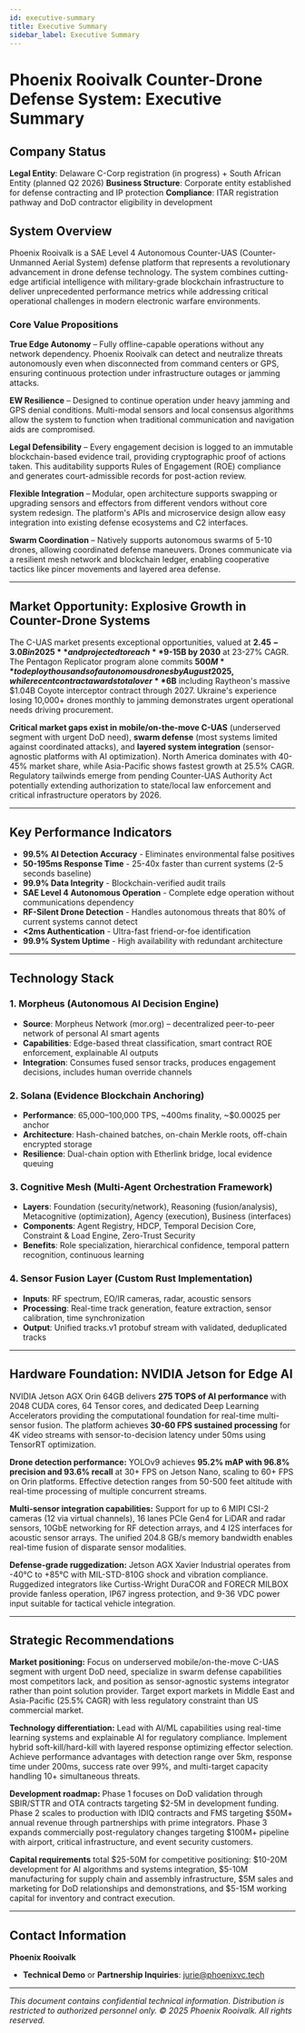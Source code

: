 ```yaml
---
id: executive-summary
title: Executive Summary
sidebar_label: Executive Summary
---
```


# Phoenix Rooivalk Counter-Drone Defense System: Executive Summary

## Company Status

**Legal Entity**: Delaware C-Corp registration (in progress) + South African
Entity (planned Q2 2026) **Business Structure**: Corporate entity established
for defense contracting and IP protection **Compliance**: ITAR registration
pathway and DoD contractor eligibility in development

## System Overview

Phoenix Rooivalk is a SAE Level 4 Autonomous Counter-UAS (Counter-Unmanned
Aerial System) defense platform that represents a revolutionary advancement in
drone defense technology. The system combines cutting-edge artificial
intelligence with military-grade blockchain infrastructure to deliver
unprecedented performance metrics while addressing critical operational
challenges in modern electronic warfare environments.

### Core Value Propositions

**True Edge Autonomy** – Fully offline-capable operations without any network
dependency. Phoenix Rooivalk can detect and neutralize threats autonomously even
when disconnected from command centers or GPS, ensuring continuous protection
under infrastructure outages or jamming attacks.

**EW Resilience** – Designed to continue operation under heavy jamming and GPS
denial conditions. Multi-modal sensors and local consensus algorithms allow the
system to function when traditional communication and navigation aids are
compromised.

**Legal Defensibility** – Every engagement decision is logged to an immutable
blockchain-based evidence trail, providing cryptographic proof of actions taken.
This auditability supports Rules of Engagement (ROE) compliance and generates
court-admissible records for post-action review.

**Flexible Integration** – Modular, open architecture supports swapping or
upgrading sensors and effectors from different vendors without core system
redesign. The platform's APIs and microservice design allow easy integration
into existing defense ecosystems and C2 interfaces.

**Swarm Coordination** – Natively supports autonomous swarms of 5-10 drones,
allowing coordinated defense maneuvers. Drones communicate via a resilient mesh
network and blockchain ledger, enabling cooperative tactics like pincer
movements and layered area defense.

---

## Market Opportunity: Explosive Growth in Counter-Drone Systems

The C-UAS market presents exceptional opportunities, valued at **$2.45-3.0B in
2025** and projected to reach **$9-15B by 2030** at 23-27% CAGR. The Pentagon
Replicator program alone commits **$500M** to deploy thousands of autonomous
drones by August 2025, while recent contract awards total over **$6B** including
Raytheon's massive $1.04B Coyote interceptor contract through 2027. Ukraine's
experience losing 10,000+ drones monthly to jamming demonstrates urgent
operational needs driving procurement.

**Critical market gaps exist in mobile/on-the-move C-UAS** (underserved segment
with urgent DoD need), **swarm defense** (most systems limited against
coordinated attacks), and **layered system integration** (sensor-agnostic
platforms with AI optimization). North America dominates with 40-45% market
share, while Asia-Pacific shows fastest growth at 25.5% CAGR. Regulatory
tailwinds emerge from pending Counter-UAS Authority Act potentially extending
authorization to state/local law enforcement and critical infrastructure
operators by 2026.

---

## Key Performance Indicators

- **99.5% AI Detection Accuracy** - Eliminates environmental false positives
- **50-195ms Response Time** - 25-40x faster than current systems (2-5 seconds
  baseline)
- **99.9% Data Integrity** - Blockchain-verified audit trails
- **SAE Level 4 Autonomous Operation** - Complete edge operation without
  communications dependency
- **RF-Silent Drone Detection** - Handles autonomous threats that 80% of current
  systems cannot detect
- **<2ms Authentication** - Ultra-fast friend-or-foe identification
- **99.9% System Uptime** - High availability with redundant architecture

---

## Technology Stack

### 1. Morpheus (Autonomous AI Decision Engine)

- **Source**: Morpheus Network (mor.org) – decentralized peer-to-peer network of
  personal AI smart agents
- **Capabilities**: Edge-based threat classification, smart contract ROE
  enforcement, explainable AI outputs
- **Integration**: Consumes fused sensor tracks, produces engagement decisions,
  includes human override channels

### 2. Solana (Evidence Blockchain Anchoring)

- **Performance**: 65,000–100,000 TPS, ~400ms finality, ~$0.00025
  per anchor
- **Architecture**: Hash-chained batches, on-chain Merkle roots, off-chain
  encrypted storage
- **Resilience**: Dual-chain option with Etherlink bridge, local evidence
  queuing

### 3. Cognitive Mesh (Multi-Agent Orchestration Framework)

- **Layers**: Foundation (security/network), Reasoning (fusion/analysis),
  Metacognitive (optimization), Agency (execution), Business (interfaces)
- **Components**: Agent Registry, HDCP, Temporal Decision Core, Constraint &
  Load Engine, Zero-Trust Security
- **Benefits**: Role specialization, hierarchical confidence, temporal pattern
  recognition, continuous learning

### 4. Sensor Fusion Layer (Custom Rust Implementation)

- **Inputs**: RF spectrum, EO/IR cameras, radar, acoustic sensors
- **Processing**: Real-time track generation, feature extraction, sensor
  calibration, time synchronization
- **Output**: Unified tracks.v1 protobuf stream with validated, deduplicated
  tracks

---

## Hardware Foundation: NVIDIA Jetson for Edge AI

NVIDIA Jetson AGX Orin 64GB delivers **275 TOPS of AI performance** with 2048
CUDA cores, 64 Tensor cores, and dedicated Deep Learning Accelerators providing
the computational foundation for real-time multi-sensor fusion. The platform
achieves **30-60 FPS sustained processing** for 4K video streams with
sensor-to-decision latency under 50ms using TensorRT optimization.

**Drone detection performance:** YOLOv9 achieves **95.2% mAP with 96.8%
precision and 93.6% recall** at 30+ FPS on Jetson Nano, scaling to 60+ FPS on
Orin platforms. Effective detection ranges from 50-500 feet altitude with
real-time processing of multiple concurrent streams.

**Multi-sensor integration capabilities:** Support for up to 6 MIPI CSI-2
cameras (12 via virtual channels), 16 lanes PCIe Gen4 for LiDAR and radar
sensors, 10GbE networking for RF detection arrays, and 4 I2S interfaces for
acoustic sensor arrays. The unified 204.8 GB/s memory bandwidth enables
real-time fusion of disparate sensor modalities.

**Defense-grade ruggedization:** Jetson AGX Xavier Industrial operates from
-40°C to +85°C with MIL-STD-810G shock and vibration compliance. Ruggedized
integrators like Curtiss-Wright DuraCOR and FORECR MILBOX provide fanless
operation, IP67 ingress protection, and 9-36 VDC power input suitable for
tactical vehicle integration.

---

## Strategic Recommendations

**Market positioning:** Focus on underserved mobile/on-the-move C-UAS segment with urgent DoD need, specialize in swarm defense capabilities most competitors lack, and position as sensor-agnostic systems integrator rather than point solution provider. Target export markets in Middle East and Asia-Pacific (25.5% CAGR) with less regulatory constraint than US commercial market.

**Technology differentiation:** Lead with AI/ML capabilities using real-time
learning systems and explainable AI for regulatory compliance. Implement hybrid
soft-kill/hard-kill with layered response optimizing effector selection. Achieve
performance advantages with detection range over 5km, response time under 200ms, success rate over 99%, and multi-target capacity handling 10+ simultaneous threats.

**Development roadmap:** Phase 1 focuses on DoD validation through SBIR/STTR and OTA contracts targeting $2-5M in development funding. Phase 2 scales to production with IDIQ contracts and FMS targeting $50M+ annual revenue through partnerships with prime integrators. Phase 3 expands commercially post-regulatory changes targeting $100M+ pipeline with airport, critical infrastructure, and event security customers.

**Capital requirements** total $25-50M for competitive positioning: $10-20M development for AI algorithms and systems integration, $5-10M manufacturing for supply chain and assembly infrastructure, $5M sales and marketing for DoD relationships and demonstrations, and $5-15M working capital for inventory and contract execution.

---

## Contact Information

**Phoenix Rooivalk**

- **Technical Demo** or **Partnership Inquiries**: [jurie@phoenixvc.tech](mailto:jurie@phoenixvc.tech)

---

_This document contains confidential technical information. Distribution is restricted to authorized personnel only. © 2025 Phoenix Rooivalk. All rights reserved._

